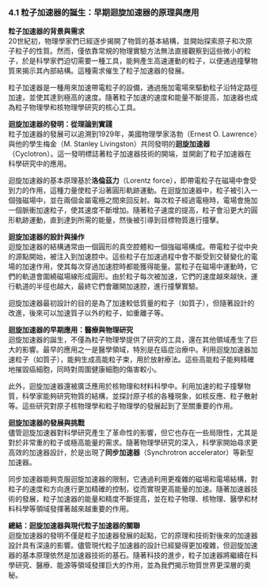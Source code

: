 ### 4.1 粒子加速器的誕生：早期迴旋加速器的原理與應用

**粒子加速器的背景與需求**  
20世紀初，物理學家們已經逐步揭開了物質的基本結構，並開始探索原子和次原子粒子的性質。然而，僅依靠常規的物理實驗方法無法直接觀察到這些微小的粒子，於是科學家們迫切需要一種工具，能夠產生高速運動的粒子，以便通過撞擊物質來揭示其內部結構。這種需求催生了粒子加速器的發展。

粒子加速器是一種用來加速帶電粒子的設備，通過施加電場來驅動粒子沿特定路徑加速，並使其達到極高的速度。隨著粒子加速的速度和能量不斷提高，加速器也成為粒子物理學和核物理學研究的核心工具。

**迴旋加速器的發明：從理論到實踐**  
粒子加速器的發展可以追溯到1929年，美國物理學家洛勃（Ernest O. Lawrence）與他的學生梅金（M. Stanley Livingston）共同發明的**迴旋加速器**（Cyclotron）。這一發明標誌著粒子加速器技術的開端，並開創了粒子加速器在科學研究中的應用。

迴旋加速器的基本原理基於**洛倫茲力**（Lorentz force），即帶電粒子在磁場中會受到力的作用，這種力量使粒子沿著圓形軌跡運動。在迴旋加速器中，粒子被引入一個強磁場中，並在兩個金屬電極之間來回反射。每次粒子經過電極時，電場會施加一個脈衝加速粒子，使其速度不斷增加。隨著粒子速度的提高，粒子會沿更大的圓形軌跡運動，直到達到所需的能量，然後被引導到目標物質進行撞擊。

**迴旋加速器的設計與操作**  
迴旋加速器的結構通常由一個圓形的真空腔體和一個強磁場構成。帶電粒子從中央的源點開始，被注入到加速腔中。這些粒子在加速過程中會不斷受到交替變化的電場的加速作用，使其每次穿過加速腔時都能獲得能量。當粒子在磁場中運動時，它們的軌道會圍繞磁場線形成圓形。由於粒子每次被加速，它們的速度越來越快，運行軌道的半徑也越大，最終它們會離開加速腔，進行撞擊實驗。

迴旋加速器最初設計的目的是為了加速較低質量的粒子（如質子），但隨著設計的改進，後來可以加速質子以外的粒子，如重離子等。

**迴旋加速器的早期應用：醫療與物理研究**  
迴旋加速器的誕生，不僅為粒子物理學提供了研究的工具，還在其他領域產生了巨大的影響。最早的應用之一是醫學領域，特別是在癌症治療中。利用迴旋加速器加速粒子（如質子），能夠生成高能粒子束，用於放射療法。這些高能粒子能夠精確地摧毀癌細胞，同時對周圍健康細胞的傷害較小。

此外，迴旋加速器還被廣泛應用於核物理和材料科學中。利用加速的粒子撞擊物質，科學家能夠研究物質的結構，並探討原子核的各種現象，如核反應、粒子散射等。這些研究對原子核物理學和粒子物理學的發展起到了至關重要的作用。

**迴旋加速器的發展與挑戰**  
儘管迴旋加速器對科學研究產生了革命性的影響，但它也存在一些局限性，尤其是對於非常重的粒子或極高能量的需求。隨著物理學研究的深入，科學家開始尋求更高效的加速器設計，於是出現了**同步加速器**（Synchrotron accelerator）等新型加速器。

同步加速器能夠克服迴旋加速器的限制，它通過利用更複雜的磁場和電場結構，對粒子的速度和方向進行更加精確的控制，從而實現更高能量的加速。隨著加速器技術的發展，粒子加速器的能量和精度不斷提高，並在粒子物理、核物理、醫學和材料科學等領域發揮著越來越重要的作用。

**總結：迴旋加速器與現代粒子加速器的關聯**  
迴旋加速器的發明不僅是粒子加速器發展的起點，它的原理和技術對後來的加速器設計具有深遠的影響。儘管現代粒子加速器的設計已經變得更加複雜，但迴旋加速器的基本原理依然是加速器技術的基石。隨著科技的進步，粒子加速器將繼續在科學研究、醫療、能源等領域發揮巨大的作用，並為我們揭示物質世界更深層的奧秘。